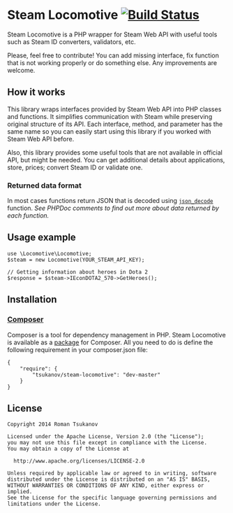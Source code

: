 # Steam Locomotive [![Build Status](https://api.travis-ci.org/tsukanov/steam-locomotive.png)](https://travis-ci.org/tsukanov/steam-locomotive)
Steam Locomotive is a PHP wrapper for Steam Web API with useful tools such as Steam ID converters, validators, etc.

Please, feel free to contribute! You can add missing interface, fix function
that is not working properly or do something else. Any improvements are welcome.

## How it works

This library wraps interfaces provided by Steam Web API into PHP classes and functions.
It simplifies communication with Steam while preserving original structure of its API.
Each interface, method, and parameter has the same name so you can easily start using this
library if you worked with Steam Web API before.

Also, this library provides some useful tools that are not available in official API,
but might be needed. You can get additional details about applications, store, prices;
convert Steam ID or validate one.

### Returned data format
In most cases functions return JSON that is decoded using [`json_decode`](http://php.net/json_decode) function.
*See PHPDoc comments to find out more about data returned by each function.*

## Usage example
    use \Locomotive\Locomotive;
    $steam = new Locomotive(YOUR_STEAM_API_KEY);
	
	// Getting information about heroes in Dota 2
    $response = $steam->IEconDOTA2_570->GetHeroes();

## Installation

### [Composer](http://getcomposer.org/)
Composer is a tool for dependency management in PHP. Steam Locomotive is available as a
[package](https://packagist.org/packages/tsukanov/steam-locomotive) for Composer.
All you need to do is define the following requirement in your composer.json file: 

    {
        "require": {
            "tsukanov/steam-locomotive": "dev-master"
        }
    }

## License

    Copyright 2014 Roman Tsukanov

    Licensed under the Apache License, Version 2.0 (the "License");
    you may not use this file except in compliance with the License.
    You may obtain a copy of the License at

      http://www.apache.org/licenses/LICENSE-2.0

    Unless required by applicable law or agreed to in writing, software
    distributed under the License is distributed on an "AS IS" BASIS,
    WITHOUT WARRANTIES OR CONDITIONS OF ANY KIND, either express or implied.
    See the License for the specific language governing permissions and
    limitations under the License.
